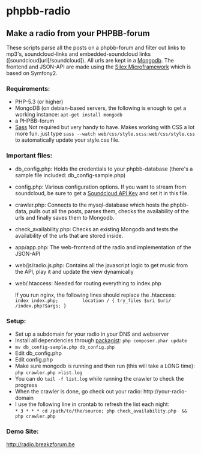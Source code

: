 phpbb-radio
===========
 
## Make a radio from your PHPBB-forum
These scripts parse all the posts on a phpbb-forum and filter out links to mp3's, soundcloud-links and embedded-soundcloud links ([soundcloud]url[/soundcloud]).
All urls are kept in a [Mongodb](http://www.mongodb.org/). 
The frontend and JSON-API are made using the [Silex Microframework](http://silex.sensiolabs.org) which is based on Symfony2.

### Requirements:
*    PHP-5.3 (or higher)
*    MongoDB (on debian-based servers, the following is enough to get a working instance: `apt-get install mongodb`
*    a PHPBB-forum
*    [Sass](http://sass-lang.com/) Not required but very handy to have. Makes working with CSS a lot more fun. just type `sass --watch web/css/style.scss:web/css/style.css` to automatically update your style.css file.


### Important files:
*    db_config.php: Holds the credentials to your phpbb-database (there's a sample file included: db_config-sample.php)
*    config.php: Various configuration options. If you want to stream from soundcloud, be sure to get a [Soundcloud API Key](http://soundcloud.com/you/apps/ "Get Soundcloud API KEY") and set it in this file.
*    crawler.php: Connects to the mysql-database which hosts the phpbb-data, pulls out all the posts, parses them, checks the availability of the urls and finally saves them to Mongodb.
*    check_availability.php: Checks an existing Mongodb and tests the availability of the urls that are stored inside.
*    app/app.php: The web-frontend of the radio and implementation of the JSON-API
*    web/js/radio.js.php: Contains all the javascript logic to get music from the API, play it and update the view dynamically
*    web/.htaccess: Needed for routing everything to index.php
                                                
     If you run nginx, the following lines should replace the .htaccess:   
        `index index.php;        
location /
    {
        try_files $uri $uri/ /index.php?$args;
    }`

### Setup:
*   Set up a subdomain for your radio in your DNS and webserver
*   Install all dependencies through [packagist](http://packagist.org): `php composer.phar update`
*   `mv db_config-sample.php db_config.php`
*   Edit db_config.php
*   Edit config.php
*   Make sure mongodb is running and then run (this will take a LONG time):
    `php crawler.php >list.log`
*   You can do `tail -f list.log` while running the crawler to check the progress
*   When the crawler is done, go check out your radio: http://your-radio-domain
*   I use the following line in crontab to refresh the list each night:  
    `* 3 * * * cd /path/to/the/source; php check_availability.php  && php crawler.php`
  
  
### Demo Site:
http://radio.breakzforum.be
